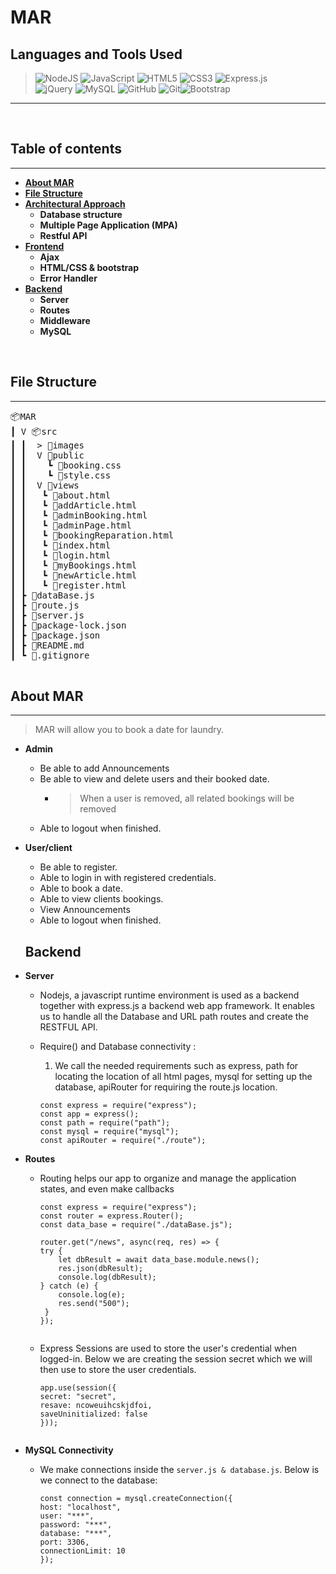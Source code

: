 # MAR
## Languages and Tools Used
><img alt="NodeJS" src="https://img.shields.io/badge/node.js%20-%2343853D.svg?&style=for-the-badge&logo=node.js&logoColor=white"/> <img alt="JavaScript" src="https://img.shields.io/badge/javascript%20-%23323330.svg?&style=for-the-badge&logo=javascript&logoColor=%23F7DF1E"/> <img alt="HTML5" src="https://img.shields.io/badge/html5%20-%23E34F26.svg?&style=for-the-badge&logo=html5&logoColor=white"/> <img alt="CSS3" src="https://img.shields.io/badge/css3%20-%231572B6.svg?&style=for-the-badge&logo=css3&logoColor=white"/> <img alt="Express.js" src="https://img.shields.io/badge/express.js%20-%23404d59.svg?&style=for-the-badge"/><br> <img alt="jQuery" src="https://img.shields.io/badge/jquery%20-%230769AD.svg?&style=for-the-badge&logo=jquery&logoColor=white"/> <img alt="MySQL" src="https://img.shields.io/badge/mysql-%2300f.svg?&style=for-the-badge&logo=mysql&logoColor=white"/>  <img alt="GitHub" src="https://img.shields.io/badge/github%20-%23121011.svg?&style=for-the-badge&logo=github&logoColor=white"/> <img alt="Git" src="https://img.shields.io/badge/git%20-%23F05033.svg?&style=for-the-badge&logo=git&logoColor=white"/><img alt="Bootstrap" src="https://img.shields.io/badge/bootstrap%20-%23563D7C.svg?&style=for-the-badge&logo=bootstrap&logoColor=white"/> 
---

<br>

## Table of contents 
---
- **[About MAR](#About-MAR)**
- **[File Structure](#File-Structure)**
- **[Architectural Approach](#Architectural-Approach)**
    - **Database structure**
    - **Multiple Page Application (MPA)**
    - **Restful API**
- **[Frontend](#Frontend)**
    - **Ajax**
    - **HTML/CSS & bootstrap**
    - **Error Handler**
- **[Backend](#Backend)**
    - **Server**
    - **Routes**
    - **Middleware** 
    - **MySQL**
<br>

## File Structure
---
<pre>
📦MAR
┃ V 📦src
┃ ┃  > 📂images
┃ ┃  V 📂public
┃ ┃    ┗ 📜booking.css
┃ ┃    ┗ 📜style.css
┃ ┃  V 📂views
┃ ┃   ┗ 📜about.html
┃ ┃   ┗ 📜addArticle.html
┃ ┃   ┗ 📜adminBooking.html
┃ ┃   ┗ 📜adminPage.html
┃ ┃   ┗ 📜bookingReparation.html
┃ ┃   ┗ 📜index.html
┃ ┃   ┗ 📜login.html
┃ ┃   ┗ 📜myBookings.html
┃ ┃   ┗ 📜newArticle.html
┃ ┃   ┗ 📜register.html
┃ ┣ 📜dataBase.js
┃ ┣ 📜route.js
┃ ┣ 📜server.js
┃ ┣ 📜package-lock.json
┃ ┣ 📜package.json
┃ ┣ 📜README.md
┃ ┗ 📜.gitignore
 </pre>



 ## About MAR
---
 > MAR will allow you to book a date for laundry.
- **Admin**
   * Be able to add Announcements
   * Be able to view and delete users and their booked date.
       - > When a user is removed, all related bookings will be removed 
   * Able to logout when finished.
- **User/client**
   * Be able to register.
   * Able to login in with registered credentials.
   * Able to book a date.
   * Able to view clients bookings.
   * View Announcements
   * Able to logout when finished.

   ## Backend
- **Server**
  * Nodejs, a javascript runtime environment is used as a backend together with express.js a backend web app framework. It enables us to handle all the Database and URL path routes and create the RESTFUL API.
  * Require() and Database connectivity :
     1. We call the needed requirements such as express, path for locating the location of all html pages, mysql for setting up the database, apiRouter for requiring the route.js location.
  
    ```
    const express = require("express");
    const app = express();
    const path = require("path");
    const mysql = require("mysql");
    const apiRouter = require("./route");
    ```
 
- **Routes**
  * Routing helps our app to organize and manage the application states, and even make callbacks
  
    ```
    const express = require("express");
    const router = express.Router();
    const data_base = require("./dataBase.js");
 
    router.get("/news", async(req, res) => {
    try {
        let dbResult = await data_base.module.news();
        res.json(dbResult);
        console.log(dbResult);
    } catch (e) {
        console.log(e);
        res.send("500");
     }
    });
 
  * Express Sessions are used to store the user's credential when logged-in. Below we are creating the session secret which we will then use to store the user credentials.
    ```
    app.use(session({
    secret: "secret",
    resave: ncoweuihcskjdfoi,
    saveUninitialized: false
    }));
 
- **MySQL Connectivity**
  * We make connections inside the `server.js & database.js`. Below is we connect to the database:
  
    ```
    const connection = mysql.createConnection({
    host: "localhost",
    user: "***",
    password: "***", 
    database: "***", 
    port: 3306,
    connectionLimit: 10
    }); 



